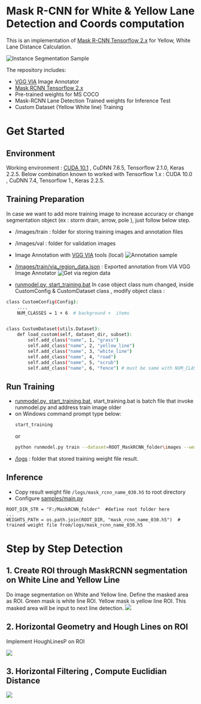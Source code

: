 # Mask R-CNN for White & Yellow Lane Detection and Coords computation

This is an implementation of [Mask R-CNN Tensorflow 2.x](https://github.com/ahmedfgad/Mask-RCNN-TF2) for Yellow, White Lane Distance Calculation. 

![Instance Segmentation Sample](assets/lanecalculation.gif)

The repository includes:
* [VGG VIA](https://www.robots.ox.ac.uk/~vgg/software/via/) Image Annotator
* [Mask RCNN Tensorflow 2.x](https://github.com/ahmedfgad/Mask-RCNN-TF2) 
* Pre-trained weights for MS COCO
* Mask-RCNN Lane Detection Trained weights for Inference Test
* Custom Dataset (Yellow White line) Training  

# Get Started

## Environment
Working environment : [CUDA 10.1](https://developer.nvidia.com/cuda-10.1-download-archive-base) , CuDNN 7.6.5, Tensorflow 2.1.0, Keras 2.2.5.
Below combination known to worked with Tensorflow 1.x : CUDA 10.0 , CuDNN 7.4, Tensorflow 1., Keras 2.2.5.

## Training Preparation
In case we want to add more training image to increase accuracy or change segmentation object (ex : storm drain, arrow, pole ), just follow below step.   
* /images/train : folder for storing training images and annotation files
* /images/val : folder for validation images

* Image Annotation with [VGG VIA](https://www.robots.ox.ac.uk/~vgg/software/via/) tools (local)
![Annotation sample](assets/annotation.png)

* [/images/train/via_region_data.json](/images/train/via_region_data.json) : Exported annotation from VIA VGG Image Annotator
![Get via region data](assets/export%20annotation.png)

* [runmodel.py, start_training.bat](samples/runmodel.py) In case object class num changed, inside CustomConfig & CustomDataset class , modify object class :
```bash
class CustomConfig(Config):
    ....
    NUM_CLASSES = 1 + 6  # background +  items


class CustomDataset(utils.Dataset):
    def load_custom(self, dataset_dir, subset):
        self.add_class("name", 1, "grass")
        self.add_class("name", 2, "yellow_line")
        self.add_class("name", 3, "white_line")
        self.add_class("name", 4, "road")
        self.add_class("name", 5, "scrub")
        self.add_class("name", 6, "fence") # must be same with NUM_CLASSES
```

## Run Training 

* [runmodel.py, start_training.bat](start_training.bat),  start_training.bat is batch file that invoke runmodel.py and address train image older 
* on Windows command prompt type below: 
    ```bash
    start_training
    ``` 
    or
    ```bash
    python runmodel.py train --dataset=ROOT_MaskRCNN_folder\images --weights=coco 
    ``` 
*  [/logs](/logs) : folder that stored training weight file result. 

## Inference

* Copy result weight file `/logs/mask_rcnn_name_030.h5` to root directory  
* Configure [samples/main.py](samples/main.py) 
```
ROOT_DIR_STR = "F:/MaskRCNN_folder"  #define root folder here
...
WEIGHTS_PATH = os.path.join(ROOT_DIR, "mask_rcnn_name_030.h5")  # trained weight file from/logs/mask_rcnn_name_030.h5
```



# Step by Step Detection

## 1. Create ROI through MaskRCNN segmentation on White Line and Yellow Line 
Do image segmentation on White and Yellow line. Define the masked area as ROI. Green mask is white line ROI.
Yellow mask is yellow line ROI.
This masked area will be  input to next line detection. 
![](assets/layer1.png)

## 2. Horizontal Geometry and Hough Lines on ROI
Implement HoughLinesP on ROI

![](assets/layer2.png)

## 3.  Horizontal Filtering  , Compute  Euclidian Distance


![](assets/layer3.png)

